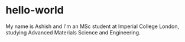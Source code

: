 # hello-world
My name is Ashish and I'm an MSc student at Imperial College London, studying Advanced Materials Science and Engineering. 
